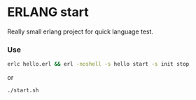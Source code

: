 ERLANG start
============

Really small erlang project for quick language test.

### Use

```sh
erlc hello.erl && erl -noshell -s hello start -s init stop
```

or 

```sh
./start.sh
```
